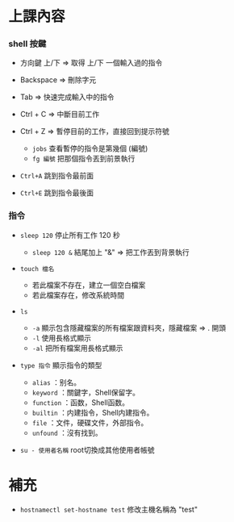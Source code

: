 # 上課內容

### shell 按鍵

* 方向鍵 上/下 => 取得 上/下 一個輸入過的指令
* Backspace => 刪除字元
* Tab => 快速完成輸入中的指令
* Ctrl + C => 中斷目前工作
* Ctrl + Z => 暫停目前的工作，直接回到提示符號

  * `jobs` 查看暫停的指令是第幾個 (編號)
  * `fg 編號` 把那個指令丟到前景執行
  
* `Ctrl+A` 跳到指令最前面
* `Ctrl+E` 跳到指令最後面

### 指令
* `sleep 120` 停止所有工作 120 秒

  * `sleep 120 &` 結尾加上 "&" => 把工作丟到背景執行
  
* `touch 檔名`

  * 若此檔案不存在，建立一個空白檔案
  * 若此檔案存在，修改系統時間
  
* `ls`

  * `-a` 顯示包含隱藏檔案的所有檔案跟資料夾，隱藏檔案 => . 開頭
  * `-l` 使用長格式顯示
  * `-al` 把所有檔案用長格式顯示
  
* `type 指令` 顯示指令的類型

  * `alias` ：别名。
  * `keyword` ：關鍵字，Shell保留字。
  * `function` ：函数，Shell函数。
  * `builtin` ：内建指令，Shell内建指令。
  * `file` ：文件，硬碟文件，外部指令。
  * `unfound` ：沒有找到。

* `su - 使用者名稱` root切換成其他使用者帳號

# 補充

* `hostnamectl set-hostname test` 修改主機名稱為 "test"
